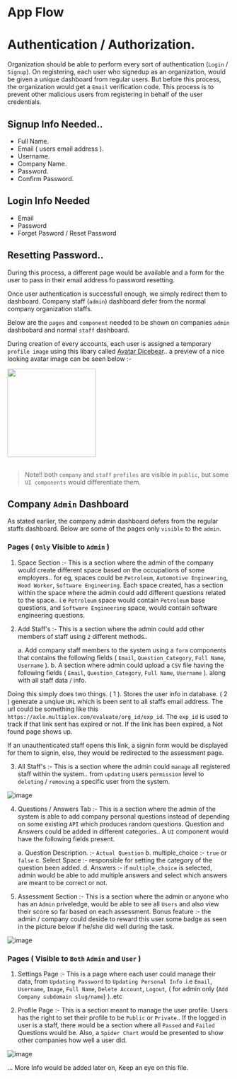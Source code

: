 # App Flow

# Authentication / Authorization.

Organization should be able to perform every sort of authentication (`Login` / `Signup`). On registering, each user who signedup as an organization, would be given a unique dashboard from regular users. But before this process, the organization would get a `Email` verification code. This process is to prevent other malicious users from registering in behalf of the user credentials.

## Signup Info Needed..

- Full Name.
- Email ( users email address ).
- Username.
- Company Name.
- Password.
- Confirm Password.

## Login Info Needed

- Email
- Password
- Forget Pasword / Reset Password

## Resetting Password..
During this process, a different page would be available and a form for the user to pass in their email address fo password resetting.

Once user authentication is successfull enough, we simply redirect them to dashboard. Company staff (`admin`) dashboard defer from the normal company organization staffs.

Below are the `pages` and `component` needed to be shown on companies `admin` dashbobard and normal `staff` dashboard.

During creation of every accounts, each user is assigned a temporary `profile image` using this libary called [Avatar Dicebear](https://avatars.dicebear.com/).. a preview of a nice looking avatar image can be seen below :-

<image src="https://avatars.dicebear.com/api/micah/ben.svg" width="200">
<br />
<br />

> Note!! both `company` and `staff` `profiles` are visible in `public`, but some `UI components` would differentiate them.

## Company `Admin` Dashboard

As stated earlier, the company admin dashboard defers from the regular staffs dashboard. Below are some of the pages only `visible` to the `admin`. 

### Pages ( `Only` Visible to `Admin` )

1. Space Section :- This is a section where the admin of the company would create different space based on the occupations of some employers.. for eg, spaces could be `Petroleum`, `Automotive Engineering`, `Wood Worker`, `Software Engineering`. Each space created, has a section within the space where the admin could add different questions related to the space.. i.e `Petroleum` space would contain `Petroleum` base questions, and `Software Engineering` space, would contain software engineering questions.


2. Add Staff's :- This is a section where the admin could add other members of staff using `2` different methods..

    a. Add company staff members to the system using a `form` components that contains the following fields ( `Email`, `Question_Category`, `Full Name`, `Username` ).
    b. A section where admin could upload a `CSV` file having the following fields ( `Email`, `Question_Category`, `Full Name`, `Username` ). along with all staff data / info.

Doing this simply does two things. ( 1 ). Stores the user info in database.  ( 2 ) generate a unqiue `URL` which is been sent to all staffs email address. The url could be something like this `https://axle.multiplex.com/evaluate/org_id/exp_id`. The `exp_id` is used to track if that link sent has expired or not. If the link has been expired, a Not found page shows up.

If an unauthenticated staff opens this link, a signin form would be displayed for them to signin, else, they would be redirected to the assessment page.

3. All Staff's :- This is a section where the admin could `manage` all registered staff within the system.. from `updating` users `permission` level to `deleting` / `removing` a specific user from the system.

![image](https://camo.githubusercontent.com/5b2dac4e6cb2ea4a20c632970fda46145a91e6922a59d48cc070a4836ae1b6ba/68747470733a2f2f63646e2e6472696262626c652e636f6d2f75736572732f323231313139382f73637265656e73686f74732f31303837333234332f6d656469612f38646663383331316665363534633032636238376336343062353333313036312e706e673f)

4. Questions / Answers Tab :- This is a section where the admin of the system is able to add company personal questions instead of depending on some existing `API` which produces random questions. Question and Answers could be added in different categories.. A `UI` component would have the following fields present.

    a. Question Description. :- `Actual Question`
    b. multiple_choice :- `true` or `false`
    c. Select Space :- responsible for setting the category of the question been added.
    d. Answers :- if `multiple_choice` is selected, admin would be able to add multiple answers and select which answers are meant to be correct or not.

5. Assessment Section :- This is a section where the admin or anyone who has an `Admin` priveledge, would be able to see all `Users` and also view their score so far based on each assessment. Bonus feature :- the admin / company could deside to reward this user some badge as seen in the picture below if he/she did well during the task.

![image](https://camo.githubusercontent.com/4ce07d9df88f9d484eb7f3ba738b83a8fc7413b146312f900268e133b277b5dd/68747470733a2f2f63646e2e6472696262626c652e636f6d2f75736572732f353033313339322f73637265656e73686f74732f31343938303837302f6d656469612f63646661643735313237346234346365616361613261633863613265396564342e706e67)

### Pages ( Visible to `Both` `Admin` and `User` )

1. Settings Page :- This is a page where each user could manage their data, from `Updating Password` to `Updating Personal Info` .i.e `Email`, `Username`, `Image`, `Full Name`, `Delete Account`, `Logout`, ( for admin only (`Add Company subdomain slug/name`) )..etc

2. Profile Page :- This is a section meant to manage the user profile. Users has the right to set their profile to be `Public` or `Private`.. If the logged in user is a staff, there would be a section where all `Passed` and `Failed` Questions would be. Also, a `Spider Chart` would be presented to show other companies how well a user did.

![image](https://cdn.dribbble.com/users/2173663/screenshots/17219796/media/62eb4591f7d91e5c7ca6d7abf5d4c891.jpg)


... More Info would be added later on, Keep an eye on this file.